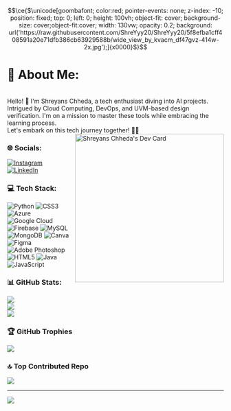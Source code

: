  ```math
\ce{$\unicode[goombafont; color:red; pointer-events: none; z-index: -10; position: fixed; top: 0; left: 0; height: 100vh; object-fit: cover; background-size: cover;object-fit:cover; width: 130vw; opacity: 0.2; background: url('https://raw.githubusercontent.com/ShreYyy20/ShreYyy20/5f8efba1cff408591a20e71dfb386cb63929588b/wide_view_by_kvacm_df47gvz-414w-2x.jpg');]{x0000}$}
``` 
# 💫 About Me:
<div>
  <br>Hello! 👋 I'm Shreyans Chheda, a tech enthusiast diving into AI projects. <br>Intrigued by Cloud Computing, DevOps, and UVM-based design verification. I'm on a mission to master these tools while embracing the learning process. <br>Let's embark on this tech journey together! 🚀🌌
  <br>
  <a href="https://app.daily.dev/shreyyy20"><img src="https://api.daily.dev/devcards/v2/6IqlSOmVHSDua7DCOp5mw.png?r=z82&type=default" align="right" z-index="1" width="346" alt="Shreyans Chheda's Dev Card"/></a>
</div>

### 🌐 Socials:
[![Instagram](https://img.shields.io/badge/Instagram-%23E4405F.svg?logo=Instagram&logoColor=white)]([https://instagram.com/Shreyans_20902](https://instagram.com/Shreyans_20902)) [![LinkedIn](https://img.shields.io/badge/LinkedIn-%230077B5.svg?logo=linkedin&logoColor=white)](https://www.linkedin.com/in/shreyanschheda/) 

### 💻 Tech Stack:
![Python](https://img.shields.io/badge/python-3670A0?style=flat&logo=python&logoColor=ffdd54) ![CSS3](https://img.shields.io/badge/css3-%231572B6.svg?style=flat&logo=css3&logoColor=white) ![Azure](https://img.shields.io/badge/azure-%230072C6.svg?style=flat&logo=azure-devops&logoColor=white) ![Google Cloud](https://img.shields.io/badge/Google%20Cloud-%234285F4.svg?style=flat&logo=google-cloud&logoColor=white) ![Firebase](https://img.shields.io/badge/firebase-%23039BE5.svg?style=flat&logo=firebase) ![MySQL](https://img.shields.io/badge/mysql-%2300f.svg?style=flat&logo=mysql&logoColor=white) ![MongoDB](https://img.shields.io/badge/MongoDB-%234ea94b.svg?style=flat&logo=mongodb&logoColor=white) ![Canva](https://img.shields.io/badge/Canva-%2300C4CC.svg?style=flat&logo=Canva&logoColor=white) 	![Figma](https://img.shields.io/badge/figma-%23F24E1E.svg?style=flat&logo=figma&logoColor=white) ![Adobe Photoshop](https://img.shields.io/badge/adobephotoshop-%2331A8FF.svg?style=flat&logo=adobephotoshop&logoColor=white) ![HTML5](https://img.shields.io/badge/html5-%23E34F26.svg?style=flat&logo=html5&logoColor=white) ![Java](https://img.shields.io/badge/java-%23ED8B00.svg?style=flat&logo=java&logoColor=white) ![JavaScript](https://img.shields.io/badge/javascript-%23323330.svg?style=flat&logo=javascript&logoColor=%23F7DF1E)


### 📊 GitHub Stats:
![](https://github-readme-stats.vercel.app/api?username=ShreYyy20&theme=radical&hide_border=false&include_all_commits=true&count_private=true)<br/>
![](https://github-readme-streak-stats.herokuapp.com/?user=ShreYyy20&theme=radical&hide_border=false)<br/>
![](https://github-readme-stats.vercel.app/api/top-langs/?username=ShreYyy20&theme=radical&hide_border=false&include_all_commits=true&count_private=true&layout=compact)

### 🏆 GitHub Trophies
![](https://github-profile-trophy.vercel.app/?username=ShreYyy20&theme=oldie&no-frame=false&no-bg=true&margin-w=4)

### 🔝 Top Contributed Repo
![](https://github-contributor-stats.vercel.app/api?username=ShreYyy20&limit=5&theme=onedark&combine_all_yearly_contributions=true)

---
[![](https://visitcount.itsvg.in/api?id=ShreYyy20&icon=0&color=0)](https://visitcount.itsvg.in)


